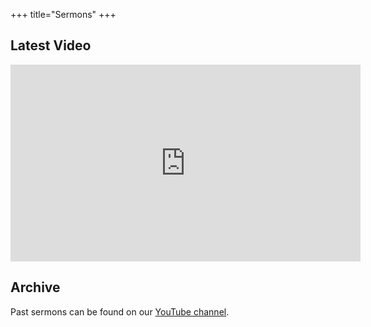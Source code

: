 +++
title="Sermons"
+++
## Latest Video
<iframe class="featured-video" width="560" height="315" src="https://www.youtube.com/embed/videoseries?si=PXGk0Hhs4F723Dn2&amp;list=UULFPj5Bc-yhe5TD7W_EPXZ6TA" title="YouTube video player" frameborder="0" allow="accelerometer; autoplay; clipboard-write; encrypted-media; gyroscope; picture-in-picture; web-share" allowfullscreen></iframe>

## Archive
Past sermons can be found on our [YouTube channel][1].

[1]: https://www.youtube.com/@greenhillschristianfellows294